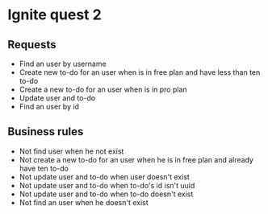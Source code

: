 # Ignite quest 2

## Requests

* Find an user by username
* Create new to-do for an user when is in free plan and have less than ten to-do
* Create a new to-do for an user when is in pro plan
* Update user and to-do
* Find an user by id

## Business rules

* Not find user when he not exist
* Not create a new to-do for an user when he is in free plan and already have ten to-do
* Not update user and to-do when user doesn't exist
* Not update user and to-do when to-do's id isn't uuid
* Not update user and to-do when to-do doesn't exist
* Not find an user when he doesn't exist